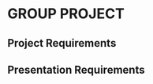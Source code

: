 # GROUP PROJECT

## Project Requirements
<!-- You and your group will use everything you’ve learned over the past six weeks to create a real-world front-end application that you’ll be able to showcase to potential employers. The user story and acceptance criteria will depend on the project that you create, but there are some requirements that your project must fulfill.

The requirements for this project ask you to use the skills and technologies you’ve learned over the past six weeks (deployment, interactivity, client-side storage, responsive design, polished UI).

They also ask you to use some of the less obvious skills you’ve practiced in the lessons and in your class. You’ve learned that there are many frameworks used in web development. You’ve already experienced what it’s like digging through Bootstrap’s documentation—now use the skills you’ve developed to dive into the documentation for an alternative framework.

The lessons and Challenge assignments have reinforced the importance of quality coding standards and best practices for repositories and READMEs. Use these skills to create a professional and impressive application that you could present with pride to any potential employer.

Finally, these requirements ask you to place your work in the context of your future career by adding your project to your portfolio. Each module’s Career Connection has prepared you for life after this boot camp. Getting your first developer role requires you to have applications in your portfolio so that employers can see your work.

Your project should fulfill the following requirements:

Use a CSS framework other than Bootstrap.

Be deployed to GitHub Pages.

Be interactive (i.e., accept and respond to user input).

Use at least two server-side APIs.

Does not use alerts, confirms, or prompts (use modals).

Use client-side storage to store persistent data.

Be responsive.

Have a polished UI.

Have a clean repository that meets quality coding standards (file structure, naming conventions, follows best practices for class/id naming conventions, indentation, quality comments, etc.).

Have a quality README (with unique name, description, technologies used, screenshot, and link to deployed application).

Finally, you must add your project to the portfolio that you created in Module 2. -->

## Presentation Requirements

<!-- You and your group will give a 10-minute presentation on your project, with about 7 minutes devoted to the presentation itself, followed by a 3-minute Question & Answer session. Use this Project Presentation Template (Links to an external site.) to address the following:

Elevator pitch: A one-minute description of your application.

Concept: What is your user story? What was your motivation for development?

Process: What were the technologies used? How were tasks and roles broken down and assigned? What challenges did you encounter? What were your successes?

Demo: Show your stuff!

Directions for future development.

Links to the deployed application and the GitHub repository. -->
